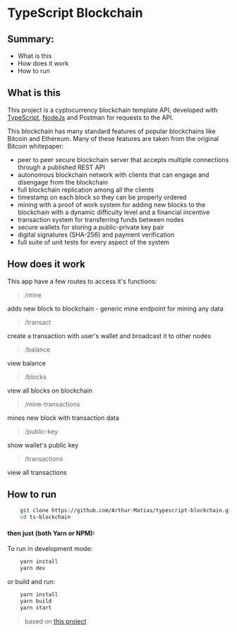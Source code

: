 # TypeScript Blockchain

## Summary:

 - What is this
 - How does it work
 - How to run

## What is this

This project is a cyptocurrency blockchain template API, developed with [TypeScript](https://www.typescriptlang.org/), [NodeJs](https://nodejs.org/) and Postman for requests to the API.

This blockchain has many standard features of popular blockchains like Bitcoin and Ethereum. Many of these features are taken from the original Bitcoin whitepaper:

 - peer to peer secure blockchain server that accepts multiple connections through a published REST API
 - autonomous blockchain network with clients that can engage and disengage from the blockchain
 - full blockchain replication among all the clients
 - timestamp on each block so they can be properly ordered
 - mining with a proof of work system for adding new blocks to the blockchain with a dynamic difficulty level and a financial incentive
 - transaction system for transferring funds between nodes
 - secure wallets for storing a public-private key pair
 - digital signatures (SHA-256) and payment verification
 - full suite of unit tests for every aspect of the system

## How does it work

This app have a few routes to access it's functions:

> /mine

adds new block to blockchain - generic mine endpoint for mining any data

> /transact

create a transaction with user's wallet and broadcast it to other nodes

> /balance

view balance

> /blocks

view all blocks on blockchain

> /mine-transactions

mines new block with transaction data

> /public-key

show wallet's public key

> /transactions

view all transactions


## How to run

```bash
    git clone https://github.com/Arthur-Matias/typescript-blockchain.git
    cd ts-blockchain
```

#### then just (both Yarn or NPM):

To run in development mode:

```bash
    yarn install
    yarn dev
```

or build and run:

```bash
    yarn install
    yarn build
    yarn start
```

> based on [this project](https://github.com/gomisha/blockchain)
